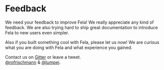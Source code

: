 # Feedback

We need your feedback to improve Fela! We really appreciate any kind of feedback. We are also trying hard to ship great documentation to introduce Fela to new users even simpler.

Also if you built something cool with Fela, please let us now! We are curious what you are doing with Fela and what experience you gained.

Contact us on [Gitter](https://gitter.im/rofrischmann/fela) or leave a tweet.<br>
[@rofrischmann](https://twitter.com/rofrischmann) & [@lumpej](https://twitter.com/lumpej).